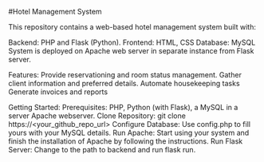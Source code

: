 #Hotel Management System

This repository contains a web-based hotel management system built with:

Backend: PHP and Flask (Python).
Frontend: HTML, CSS
Database: MySQL
System is deployed on Apache web server in separate instance from Flask server.

Features:
Provide reservationing and room status management.
Gather client information and preferred details.
Automate housekeeping tasks
Generate invoices and reports

Getting Started:
Prerequisites: PHP, Python (with Flask), a MySQL in a server Apache webserver.
Clone Repository: git clone https://<your_github_repo_url>
Configure Database: Use config.php to fill yours with your MySQL details.
Run Apache: Start using your system and finish the installation of Apache by following the instructions.
Run Flask Server: Change to the path to backend and run flask run.

